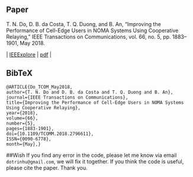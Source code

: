 ## Paper
T. N. Do, D. B. da Costa, T. Q. Duong, and B. An, “Improving the Performance of Cell-Edge Users in NOMA Systems Using Cooperative Relaying,” IEEE Transactions on Communications, vol. 66, no. 5, pp. 1883–1901, May 2018.

| [IEEExplore](https://ieeexplore.ieee.org/document/8267052) | [pdf]() |

## BibTeX
```
@ARTICLE{Do_TCOM_May2018, 
author={T. N. Do and D. B. da Costa and T. Q. Duong and B. An}, 
journal={IEEE Transactions on Communications}, 
title={Improving the Performance of Cell-Edge Users in NOMA Systems Using Cooperative Relaying}, 
year={2018}, 
volume={66}, 
number={5}, 
pages={1883-1901}, 
doi={10.1109/TCOMM.2018.2796611}, 
ISSN={0090-6778}, 
month={May},}
```
##Wish
If you find any error in the code, please let me know via email ```dotrinhu@gmail.com```, we will fix it together. 
If you think the code is useful, please cite the paper. Thank you.
